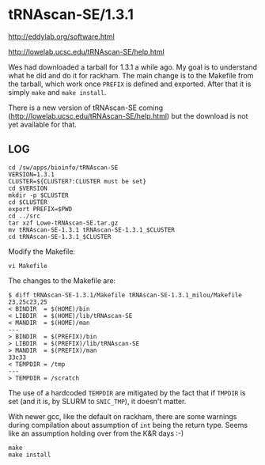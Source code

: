 tRNAscan-SE/1.3.1
=================

<http://eddylab.org/software.html>

<http://lowelab.ucsc.edu/tRNAscan-SE/help.html>


Wes had downloaded a tarball for 1.3.1 a while ago.  My goal is to understand
what he did and do it for rackham.  The main change is to the Makefile from the
tarball, which work once `PREFIX` is defined and exported.  After that it is
simply `make` and `make install`.

There is a new version of tRNAscan-SE coming
(<http://lowelab.ucsc.edu/tRNAscan-SE/help.html>) but the download is not yet
available for that.


LOG
---

    cd /sw/apps/bioinfo/tRNAscan-SE
    VERSION=1.3.1
    CLUSTER=${CLUSTER?:CLUSTER must be set}
    cd $VERSION
    mkdir -p $CLUSTER
    cd $CLUSTER
    export PREFIX=$PWD
    cd ../src
    tar xzf Lowe-tRNAscan-SE.tar.gz
    mv tRNAscan-SE-1.3.1 tRNAscan-SE-1.3.1_$CLUSTER
    cd tRNAscan-SE-1.3.1_$CLUSTER

Modify the Makefile:

    vi Makefile

The changes to the Makefile are:

    $ diff tRNAscan-SE-1.3.1/Makefile tRNAscan-SE-1.3.1_milou/Makefile
    23,25c23,25
    < BINDIR  = $(HOME)/bin
    < LIBDIR  = $(HOME)/lib/tRNAscan-SE
    < MANDIR  = $(HOME)/man
    ---
    > BINDIR  = $(PREFIX)/bin
    > LIBDIR  = $(PREFIX)/lib/tRNAscan-SE
    > MANDIR  = $(PREFIX)/man
    33c33
    < TEMPDIR = /tmp
    ---
    > TEMPDIR = /scratch

The use of a hardcoded `TEMPDIR` are mitigated by the fact that if `TMPDIR` is
set (and it is, by SLURM to `SNIC_TMP`), it doesn't matter.

With newer gcc, like the default on rackham, there are some warnings during
compilation about assumption of `int` being the return type.  Seems like an
assumption holding over from the K&R days :-)

    make
    make install

